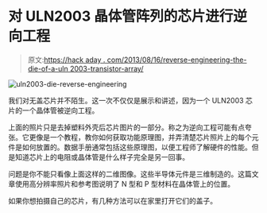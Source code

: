 # 对 ULN2003 晶体管阵列的芯片进行逆向工程

> 原文:[https://hack aday . com/2013/08/16/reverse-engineering-the-die-of-a-uln 2003-transistor-array/](https://hackaday.com/2013/08/16/reverse-engineering-the-die-of-a-uln2003-transistor-array/)

![uln2003-die-reverse-engineering](../Images/54ccf0074cc3760abc98684efb575aac.png)

我们对无盖芯片并不陌生。这一次不仅仅是展示和讲述，因为一个 ULN2003 芯片的一个晶体管被逆向工程。

上面的照片只是去掉塑料外壳后芯片图片的一部分。称之为逆向工程可能有点夸张。它更像是一个教程，教你如何获取功能原理图，并弄清楚芯片照片上的每个元件是如何放置的。数据手册通常包括这些原理图，以便工程师了解硬件的性能。但是知道芯片上的电阻或晶体管是什么样子完全是另一回事。

问题是你不能只看像上面这样的二维图像。这些半导体元件是三维制造的。这篇文章使用高分辨率照片和参考图说明了 N 型和 P 型材料在晶体管上的位置。

如果你想拍摄自己的芯片，有几种方法可以在家里打开它们的盖子。